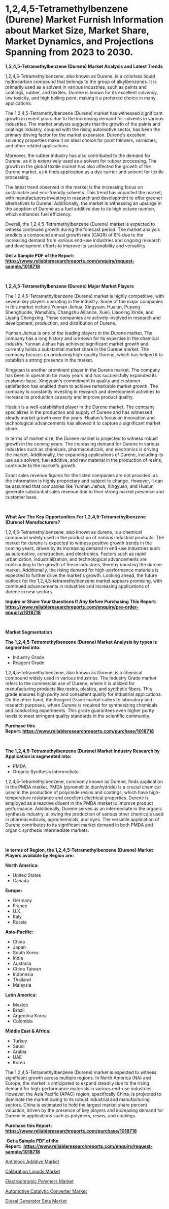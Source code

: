 <p><h1>1,2,4,5-Tetramethylbenzene (Durene) Market Furnish Information about Market Size, Market Share, Market Dynamics, and Projections Spanning from 2023 to 2030.</h1></p><p><strong>1,2,4,5-Tetramethylbenzene (Durene) Market Analysis and Latest Trends</strong></p>
<p><p>1,2,4,5-Tetramethylbenzene, also known as Durene, is a colorless liquid hydrocarbon compound that belongs to the group of alkylbenzenes. It is primarily used as a solvent in various industries, such as paints and coatings, rubber, and textiles. Durene is known for its excellent solvency, low toxicity, and high boiling point, making it a preferred choice in many applications.</p><p>The 1,2,4,5-Tetramethylbenzene (Durene) market has witnessed significant growth in recent years due to the increasing demand for solvents in various industries. The market analysis suggests that the growth of the paints and coatings industry, coupled with the rising automotive sector, has been the primary driving factor for the market expansion. Durene's excellent solvency properties make it an ideal choice for paint thinners, varnishes, and other related applications.</p><p>Moreover, the rubber industry has also contributed to the demand for Durene, as it is extensively used as a solvent for rubber processing. The growth in the global textile market has also affected the growth of the Durene market, as it finds application as a dye carrier and solvent for textile processing.</p><p>The latest trend observed in the market is the increasing focus on sustainable and eco-friendly solvents. This trend has impacted the market, with manufacturers investing in research and development to offer greener alternatives to Durene. Additionally, the market is witnessing an upsurge in the adoption of Durene as a fuel additive due to its high octane number, which enhances fuel efficiency.</p><p>Overall, the 1,2,4,5-Tetramethylbenzene (Durene) market is expected to witness continued growth during the forecast period. The market analysis predicts a compound annual growth rate (CAGR) of 8% due to the increasing demand from various end-use industries and ongoing research and development efforts to improve its sustainability and versatility.</p></p>
<p><strong>Get a Sample PDF of the Report:&nbsp; <a href="https://www.reliableresearchreports.com/enquiry/request-sample/1018718">https://www.reliableresearchreports.com/enquiry/request-sample/1018718</a></strong></p>
<p>&nbsp;</p>
<p><strong>1,2,4,5-Tetramethylbenzene (Durene) Major Market Players</strong></p>
<p><p>The 1,2,4,5-Tetramethylbenzene (Durene) market is highly competitive, with several key players operating in the industry. Some of the major companies in this market include Yunnan Jiehua, Xingyuan, Hualun, Puyang Shenghuode, Wanshida, Changshu Alliance, Xueli, Liaoning Xinde, and Liyang Chengxing. These companies are actively involved in research and development, production, and distribution of Durene.</p><p>Yunnan Jiehua is one of the leading players in the Durene market. The company has a long history and is known for its expertise in the chemical industry. Yunnan Jiehua has achieved significant market growth and currently holds a substantial market share in the Durene market. The company focuses on producing high-quality Durene, which has helped it to establish a strong presence in the market.</p><p>Xingyuan is another prominent player in the Durene market. The company has been in operation for many years and has successfully expanded its customer base. Xingyuan's commitment to quality and customer satisfaction has enabled them to achieve remarkable market growth. The company is constantly investing in research and development activities to increase its production capacity and improve product quality.</p><p>Hualun is a well-established player in the Durene market. The company specializes in the production and supply of Durene and has witnessed steady market growth over the years. Hualun's focus on innovation and technological advancements has allowed it to capture a significant market share.</p><p>In terms of market size, the Durene market is projected to witness robust growth in the coming years. The increasing demand for Durene in various industries such as chemicals, pharmaceuticals, and electronics is driving the market. Additionally, the expanding applications of Durene, including its use as a solvent, fuel additive, and raw material in the production of resins, contribute to the market's growth.</p><p>Exact sales revenue figures for the listed companies are not provided, as the information is highly proprietary and subject to change. However, it can be assumed that companies like Yunnan Jiehua, Xingyuan, and Hualun generate substantial sales revenue due to their strong market presence and customer base.</p></p>
<p>&nbsp;</p>
<p><strong>What Are The Key Opportunities For 1,2,4,5-Tetramethylbenzene (Durene) Manufacturers?</strong></p>
<p><p>1,2,4,5-Tetramethylbenzene, also known as durene, is a chemical compound widely used in the production of various industrial products. The market for durene is expected to witness positive growth trends in the coming years, driven by its increasing demand in end-use industries such as automotive, construction, and electronics. Factors such as rapid urbanization, industrialization, and technological advancements are contributing to the growth of these industries, thereby boosting the durene market. Additionally, the rising demand for high-performance materials is expected to further drive the market's growth. Looking ahead, the future outlook for the 1,2,4,5-tetramethylbenzene market appears promising, with continued advancements in industries and increasing applications of durene in new sectors.</p></p>
<p><strong>Inquire or Share Your Questions If Any Before Purchasing This Report: <a href="https://www.reliableresearchreports.com/enquiry/pre-order-enquiry/1018718">https://www.reliableresearchreports.com/enquiry/pre-order-enquiry/1018718</a></strong></p>
<p>&nbsp;</p>
<p><strong>Market Segmentation</strong></p>
<p><strong>The 1,2,4,5-Tetramethylbenzene (Durene) Market Analysis by types is segmented into:</strong></p>
<p><ul><li>Industry Grade</li><li>Reagent Grade</li></ul></p>
<p><p>1,2,4,5-Tetramethylbenzene, also known as Durene, is a chemical compound widely used in various industries. The Industry Grade market refers to the commercial use of Durene, where it is utilized for manufacturing products like resins, plastics, and synthetic fibers. This grade ensures high purity and consistent quality for industrial applications. On the other hand, the Reagent Grade market caters to laboratory and research purposes, where Durene is required for synthesizing chemicals and conducting experiments. This grade guarantees even higher purity levels to meet stringent quality standards in the scientific community.</p></p>
<p><strong>Purchase this Report:&nbsp;<a href="https://www.reliableresearchreports.com/purchase/1018718">https://www.reliableresearchreports.com/purchase/1018718</a></strong></p>
<p>&nbsp;</p>
<p><strong>The 1,2,4,5-Tetramethylbenzene (Durene) Market Industry Research by Application is segmented into:</strong></p>
<p><ul><li>PMDA</li><li>Organic Synthesis Intermediate</li></ul></p>
<p><p>1,2,4,5-Tetramethylbenzene, commonly known as Durene, finds application in the PMDA market. PMDA (pyromellitic dianhydride) is a crucial chemical used in the production of polyimide resins and coatings, which have high-temperature resistance and excellent electrical properties. Durene is employed as a reactive diluent in the PMDA market to improve product performance. Additionally, Durene serves as an intermediate in the organic synthesis industry, allowing the production of various other chemicals used in pharmaceuticals, agrochemicals, and dyes. The versatile application of Durene contributes to its significant market demand in both PMDA and organic synthesis intermediate markets.</p></p>
<p>&nbsp;</p>
<p><strong>In terms of Region, the 1,2,4,5-Tetramethylbenzene (Durene) Market Players available by Region are:</strong></p>
<p>
    <p> <strong> North America: </strong>
        <ul>
            <li>United States</li>
            <li>Canada</li>
        </ul>
        </p> 
    <p> <strong> Europe: </strong>
        <ul>
            <li>Germany</li>
            <li>France</li>
            <li>U.K.</li>
            <li>Italy</li>
            <li>Russia</li>
        </ul>
        </p> 
    <p> <strong> Asia-Pacific: </strong>
        <ul>
            <li>China</li>
            <li>Japan</li>
            <li>South Korea</li>
            <li>India</li>
            <li>Australia</li>
            <li>China Taiwan</li>
            <li>Indonesia</li>
            <li>Thailand</li>
            <li>Malaysia</li>
        </ul>
        </p> 
    <p> <strong> Latin America: </strong>
        <ul>
            <li>Mexico</li>
            <li>Brazil</li>
            <li>Argentina Korea</li>
            <li>Colombia</li>
        </ul>
        </p> 
    <p> <strong> Middle East & Africa: </strong>
        <ul>
            <li>Turkey</li>
            <li>Saudi</li>
            <li>Arabia</li>
            <li>UAE</li>
            <li>Korea</li>
        </ul>
    </p>
    </p>
<p><p>The 1,2,4,5-Tetramethylbenzene (Durene) market is expected to witness significant growth across multiple regions. In North America (NA) and Europe, the market is anticipated to expand steadily due to the rising demand for high-performance materials in various end-use industries. However, the Asia Pacific (APAC) region, specifically China, is projected to dominate the market owing to its robust industrial and manufacturing sectors. China is estimated to hold the largest market share percent valuation, driven by the presence of key players and increasing demand for Durene in applications such as polymers, resins, and coatings.</p></p>
<p><strong>Purchase this Report: <a href="https://www.reliableresearchreports.com/purchase/1018718">https://www.reliableresearchreports.com/purchase/1018718</a></strong></p>
<p>&nbsp;<strong>Get a Sample PDF of the Report:&nbsp;&nbsp;<a href="https://www.reliableresearchreports.com/enquiry/request-sample/1018718">https://www.reliableresearchreports.com/enquiry/request-sample/1018718</a></strong></p>
<p><strong></strong></p>
<p><p><a href="https://github.com/Chiragrp26/Market-Research-Report-List-1/blob/main/antiblock-additive-market.md">Antiblock Additive Market</a></p><p><a href="https://www.linkedin.com/pulse/calibration-liquids-market-research-report-provides-thorough-nhpbe/">Calibration Liquids Market</a></p><p><a href="https://www.linkedin.com/pulse/decoding-electrochromic-polymers-market-deep-dive-latest-9ange/">Electrochromic Polymers Market</a></p><p><a href="https://medium.com/@randallbode/automotive-catalytic-converter-market-size-growth-forecast-2023-2030-315c7cfa596e">Automotive Catalytic Converter Market</a></p><p><a href="https://medium.com/@loyceharber/diesel-generator-sets-market-size-growth-forecast-2023-2030-8d7f2449289d">Diesel Generator Sets Market</a></p></p>